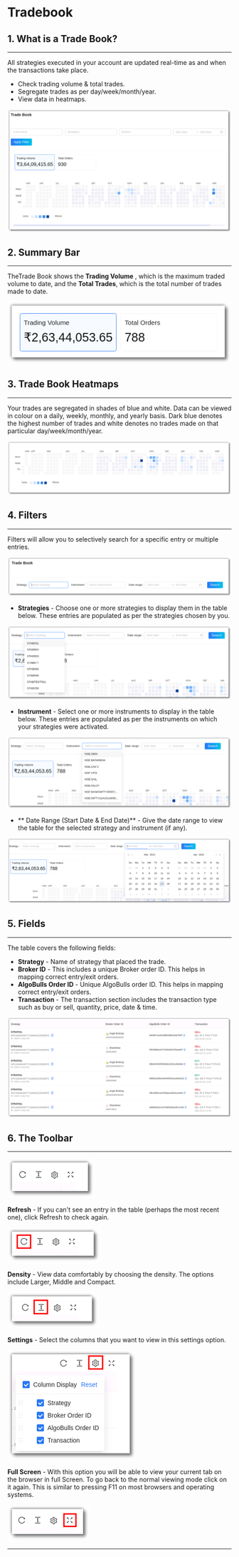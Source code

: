 # Tradebook

## 1. What is a Trade Book?

---
All strategies executed in your account are updated real-time as and when the transactions take place. 

* Check trading volume & total trades.
* Segregate trades as per day/week/month/year.
* View data in heatmaps.



![Tradebook](imgs/tradebook.png)

## 2. Summary Bar

---

TheTrade Book shows the **Trading Volume** , which is the maximum traded volume to date, and the  **Total Trades**, which is the total number of trades made to date.

![Tradebook](imgs/tradebook1.png)

## 3. Trade Book Heatmaps

---

Your trades are segregated in shades of blue and white. Data can be viewed in colour on a daily, weekly, monthly, and yearly basis. Dark blue denotes the highest number of trades and white denotes no trades made on that particular day/week/month/year.

![Tradebook](imgs/tradebook2.png)

## 4. Filters

---

Filters will allow you to selectively search for a specific entry or multiple entries.

![Tradebook](imgs/tradebook3.png)

* **Strategies** - Choose one or more strategies to display them in the table below. 
These entries are populated as per the strategies chosen by you.

![Tradebook](imgs/tradebook4.png)

* **Instrument** - Select one or more instruments to display in the table below. These entries are populated as per the instruments on which your strategies were activated. 

![Tradebook](imgs/tradebook5.png)

* ** Date Range (Start Date & End Date)** - Give the date range to view the table for the selected  strategy and instrument (if any).

![Tradebook](imgs/tradebook6.png)

## 5. Fields

---
The table covers the following fields:

* **Strategy** - Name of strategy that placed the trade.
* **Broker ID** - This includes a unique Broker order ID. This helps in mapping correct entry/exit orders.
* **AlgoBulls Order ID** - Unique AlgoBulls order ID. This helps in mapping correct entry/exit orders.
* **Transaction** -  The transaction section includes the transaction type such as buy or sell, quantity, price, date & time.


[![TradebookInstruments](imgs/tradebook7.png "Click to Enlarge or Ctrl+Click to open in a new Tab") ](imgs/tradebook7.png)

## 6. The Toolbar

---

![Filters](imgs/toolbar1.png)

**Refresh** - If you can't see an entry in the table (perhaps the most recent one), click Refresh to check again.

![Filters](imgs/toolbar3.png)

**Density** - View data comfortably by choosing the density. The options include Larger, Middle and Compact. 

![Filters](imgs/toolbar4.png)

**Settings** - Select the columns that you want to view in this settings option.

![Filters](imgs/toolbar5_tradebook.png)

**Full Screen** - With this option you will be able to view your current tab on the browser in full Screen. To go back to the normal viewing mode click on it again. This is similar to pressing F11 on most browsers and operating systems.

![Filters](imgs/toolbar6.png)

---
